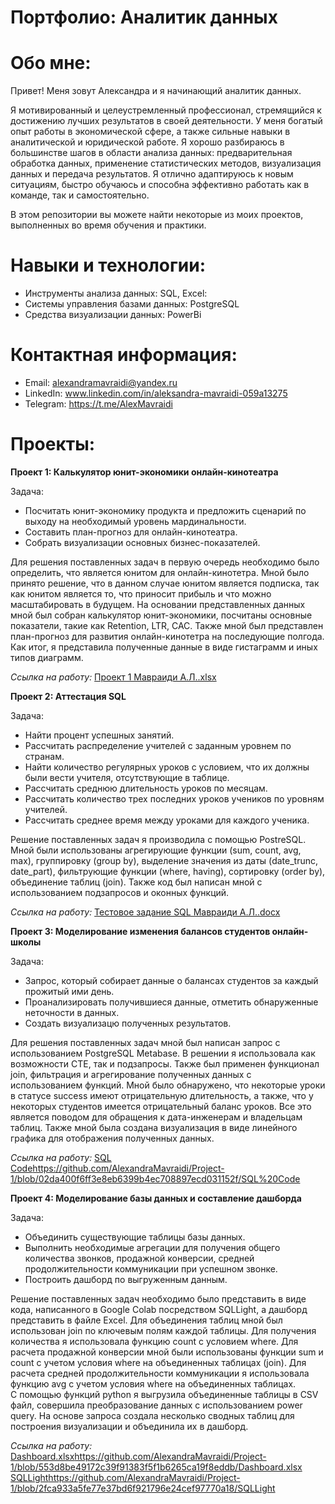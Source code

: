 # Портфолио: Аналитик данных
# Обо мне:
  Привет! Меня зовут Александра и я начинающий аналитик данных.   
    
  Я мотивированный и целеустремленный профессионал, стремящийся к достижению лучших результатов в своей деятельности. У меня богатый опыт работы в экономической сфере, а также сильные навыки в аналитической и юридической работе. Я хорошо разбираюсь в большинстве шагов в области анализа данных: предварительная обработка данных, применение статистических методов, визуализация данных и передача результатов. Я отлично адаптируюсь к новым ситуациям, быстро обучаюсь и способна эффективно работать как в команде, так и самостоятельно.    
  
  В этом репозитории вы можете найти некоторые из моих проектов, выполненных во время обучения и практики.
 # Навыки и технологии:
  - Инструменты анализа данных: SQL, Excel:
  - Системы управления базами данных: PostgreSQL
  - Средства визуализации данных: PowerBi
# Контактная информация:
  - Email: alexandramavraidi@yandex.ru
  - LinkedIn: www.linkedin.com/in/aleksandra-mavraidi-059a13275
  - Telegram: https://t.me/AlexMavraidi
# Проекты:
**Проект 1: Калькулятор юнит-экономики онлайн-кинотеатра**

  Задача:
  - Посчитать юнит-экономику продукта и предложить сценарий по выходу на необходимый уровень мардинальности.
  - Составить план-прогноз для онлайн-кинотеатра.
  - Собрать визуализации основных бизнес-показателей.
    
Для решения поставленных задач в первую очередь необходимо было определить, что является юнитом для онлайн-кинотетра. Мной было принято решение, что в данном случае юнитом является подписка, так как юнитом является то, что приносит прибыль и что можно масштабировать в будущем.
На основании представленных данных мной был собран калькулятор юнит-экономики, посчитаны основные показатели, такие как Retention, LTR, CAC. Также мной был представлен план-прогноз для развития онлайн-кинотетра на последующие полгода. Как итог, я представила полученные данные в виде гистаграмм и иных типов диаграмм.

   *Ссылка на работу:* [Проект 1 Мавраиди А.Л..xlsx](https://github.com/AlexandraMavraidi/Project-1/blob/8868a72dc828c9ed203f64ce7f8fdd7db1b4a9dd/%D0%9F%D1%80%D0%BE%D0%B5%D0%BA%D1%82%201%20%D0%9C%D0%B0%D0%B2%D1%80%D0%B0%D0%B8%D0%B4%D0%B8%20%D0%90.%D0%9B..xlsx)

**Проект 2: Аттестация SQL**  

Задача:  
- Найти процент успешных занятий.
- Рассчитать распределение учителей с заданным уровнем по странам.
- Найти количество регулярных уроков с условием, что их должны были вести учителя, отсутствующие в таблице.
- Рассчитать среднюю длительность уроков по месяцам.
- Рассчитать количество трех последних уроков учеников по уровням учителей.
- Рассчитать среднее время между уроками для каждого ученика.

Решение поставленных задач я производила с помощью PostreSQL. Мной были использованы агрегирующие функции (sum, count, avg, max), группировку (group by), выделение значения из даты (date_trunc, date_part), фильтрующие функции (where, having), сортировку (order by), объединение таблиц (join). Также код был написан мной с использованием подзапросов и оконных функций.  

*Ссылка на работу:* [Тестовое задание SQL Мавраиди А.Л..docx](https://github.com/AlexandraMavraidi/Project-1/blob/02da400f6ff3e8eb6399b4ec708897ecd031152f/%D0%A2%D0%B5%D1%81%D1%82%D0%BE%D0%B2%D0%BE%D0%B5%20%D0%B7%D0%B0%D0%B4%D0%B0%D0%BD%D0%B8%D0%B5%20SQL%20%D0%9C%D0%B0%D0%B2%D1%80%D0%B0%D0%B8%D0%B4%D0%B8%20%D0%90.%D0%9B..docx)

**Проект 3: Моделирование изменения балансов студентов онлайн-школы**  

  Задача:   
  - Запрос, который собирает данные о балансах студентов за каждый прожитый ими день.
  - Проанализировать получившиеся данные, отметить обнаруженные неточности в данных.
  - Создать визуализацю полученных результатов.

Для решения поставленных задач мной был написан запрос с использованием PostgreSQL Metabase. В решении я использовала как возможности СТЕ, так и подзапросы. Также был применен функционал join, фильтрация и агрегирование полученных данных с использованием функций. Мной было обнаружено, что некоторые уроки в статусе success имеют отрицательную длительность, а также, что у некоторых студентов имеется отрицательный баланс уроков. Все это является поводом для обращения к дата-инженерам и владельцам таблиц. Также мной была создана визуализация в виде линейного графика для отображения полученных данных.  

  *Ссылка на работу:* [SQL Code](https://github.com/AlexandraMavraidi/Project-1/blob/02da400f6ff3e8eb6399b4ec708897ecd031152f/SQL%20Code)https://github.com/AlexandraMavraidi/Project-1/blob/02da400f6ff3e8eb6399b4ec708897ecd031152f/SQL%20Code  

**Проект 4: Моделирование базы данных и составление дашборда**  

  Задача:  
  - Объединить существующие таблицы базы данных.
  - Выполнить необходимые агрегации для получения общего количества звонков, продажной конверсии, средней продолжительности коммуникации при успешном звонке.
  - Построить дашборд по выгруженным данным.

Решение поставленных задач необходимо было представить в виде кода, написанного в Google Colab посредством SQLLight, а дашборд представить в файле Excel. Для объединения таблиц мной был использован join по ключевым полям каждой таблицы. Для получения количества я использовала функцию count с условием where. Для расчета продажной конверсии мной были использованы функции sum и count с учетом условия where на объединенных таблицах (join). Для расчета средней продолжительности коммуникации я использовала функцию avg с учетом условия where на объединенных таблицах.  
С помощью функций python я выгрузила объединенные таблицы в CSV файл, совершила преобразование данных с использованием power query. На основе запроса создала несколько сводных таблиц для построения визуализации и объединила их в дашборд.  

  *Ссылка на работу:* [Dashboard.xlsx](https://github.com/AlexandraMavraidi/Project-1/blob/553d8be49172c39f91383f5f1b6265ca19f8eddb/Dashboard.xlsx)https://github.com/AlexandraMavraidi/Project-1/blob/553d8be49172c39f91383f5f1b6265ca19f8eddb/Dashboard.xlsx  
  [SQLLight](https://github.com/AlexandraMavraidi/Project-1/blob/2fca933a5fe77e37bd6f921796e24cef97770a18/SQLLight)https://github.com/AlexandraMavraidi/Project-1/blob/2fca933a5fe77e37bd6f921796e24cef97770a18/SQLLight
